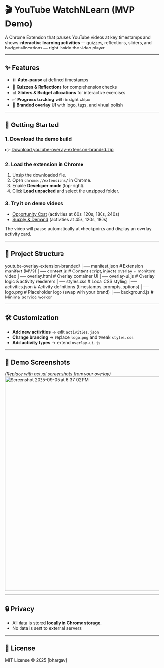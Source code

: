 # 🎬 YouTube WatchNLearn (MVP Demo)

A Chrome Extension that pauses YouTube videos at key timestamps and shows **interactive learning activities** — quizzes, reflections, sliders, and budget allocations — right inside the video player.

---

## ✨ Features
- ⏸️ **Auto-pause** at defined timestamps  
- 📝 **Quizzes & Reflections** for comprehension checks  
- 📊 **Sliders & Budget allocations** for interactive exercises  
- ✅ **Progress tracking** with insight chips  
- 🎨 **Branded overlay UI** with logo, tags, and visual polish  

---

## 🚀 Getting Started

### 1. Download the demo build
👉 [Download youtube-overlay-extension-branded.zip](https://github.com/freakish23/WatchNLearn)

### 2. Load the extension in Chrome
1. Unzip the downloaded file.  
2. Open `chrome://extensions/` in Chrome.  
3. Enable **Developer mode** (top-right).  
4. Click **Load unpacked** and select the unzipped folder.  

### 3. Try it on demo videos
- [Opportunity Cost](https://www.youtube.com/watch?v=uorrlWJ23Mg) (activities at 60s, 120s, 180s, 240s)  
- [Supply & Demand](https://www.youtube.com/watch?v=B9MPklfyRHI) (activities at 45s, 120s, 180s)  

The video will pause automatically at checkpoints and display an overlay activity card.  

---

## 📂 Project Structure
youtube-overlay-extension-branded/
│── manifest.json # Extension manifest (MV3)
│── content.js # Content script, injects overlay + monitors video
│── overlay.html # Overlay container UI
│── overlay-ui.js # Overlay logic & activity renderers
│── styles.css # Local CSS styling
│── activities.json # Activity definitions (timestamps, prompts, options)
│── logo.png # Placeholder logo (swap with your brand)
│── background.js # Minimal service worker



---

## 🛠 Customization
- **Add new activities** → edit `activities.json`  
- **Change branding** → replace `logo.png` and tweak `styles.css`  
- **Add activity types** → extend `overlay-ui.js`  

---

## 🧪 Demo Screenshots
*(Replace with actual screenshots from your overlay)*
<img width="1440" height="699" alt="Screenshot 2025-09-05 at 6 37 02 PM" src="https://github.com/user-attachments/assets/fc63ea62-0c3b-4811-84ae-a820ca2eafbb" />

---

## 🔒 Privacy
- All data is stored **locally in Chrome storage**.  
- No data is sent to external servers.  

---

## 📜 License
MIT License © 2025 [bhargav]

